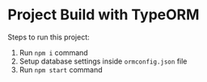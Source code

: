 # Project Build with TypeORM
        
Steps to run this project:

1. Run `npm i` command
2. Setup database settings inside `ormconfig.json` file
3. Run `npm start` command

